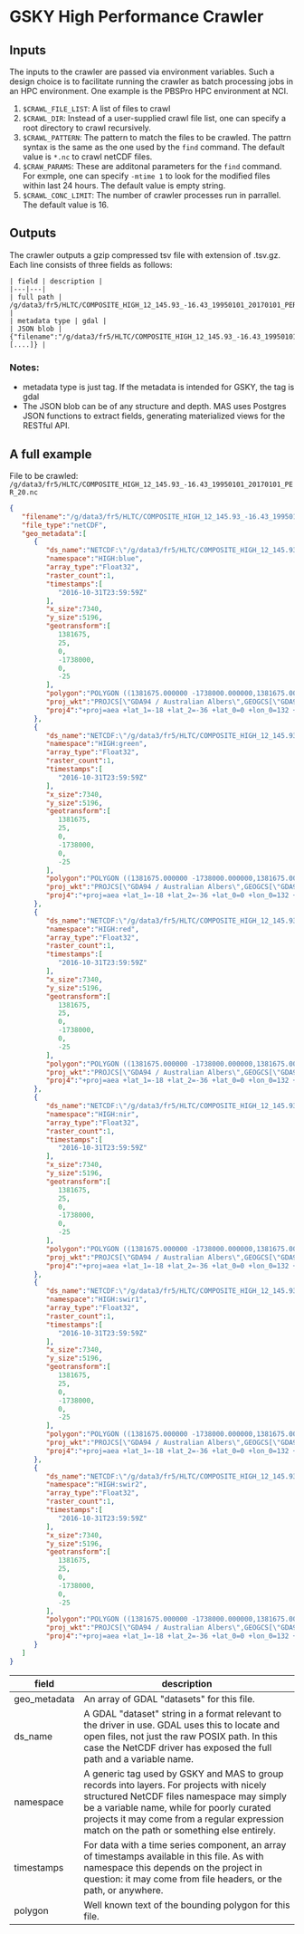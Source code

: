 GSKY High Performance Crawler
=============================
Inputs
------
The inputs to the crawler are passed via environment variables. Such a design choice is to facilitate running the crawler as batch processing jobs in an HPC environment. One example is the PBSPro HPC environment at NCI.
1. `$CRAWL_FILE_LIST`: A list of files to crawl
2. `$CRAWL_DIR`: Instead of a user-supplied crawl file list, one can specify a root directory to crawl recursively.
3. `$CRAWL_PATTERN`: The pattern to match the files to be crawled. The pattrn syntax is the same as the one used by the `find` command. The default value is `*.nc` to crawl netCDF files.
4. `$CRAW_PARAMS`: These are additonal parameters for the `find` command. For exmple, one can specify `-mtime 1` to look for the modified files within last 24 hours. The default value is empty string.
5. `$CRAWL_CONC_LIMIT`: The number of crawler processes run in parrallel. The default value is 16. 

Outputs
-------
The crawler outputs a gzip compressed tsv file with extension of .tsv.gz. Each line consists of three fields as follows:
```
| field | description |
|---|---|
| full path | /g/data3/fr5/HLTC/COMPOSITE_HIGH_12_145.93_-16.43_19950101_20170101_PER_20.nc |
| metadata type | gdal |
| JSON blob | {"filename":"/g/data3/fr5/HLTC/COMPOSITE_HIGH_12_145.93_-16.43_19950101_20170101_PER_20.nc","file_type":"netCDF","geo_metadata":[....]} | 
```

### Notes:
* metadata type is just tag. If the metadata is intended for GSKY, the tag is gdal
* The JSON blob can be of any structure and depth. MAS uses Postgres JSON functions to extract fields, generating materialized views for the RESTful API.

A full example
--------------
File to be crawled: `/g/data3/fr5/HLTC/COMPOSITE_HIGH_12_145.93_-16.43_19950101_20170101_PER_20.nc`

```json
{
   "filename":"/g/data3/fr5/HLTC/COMPOSITE_HIGH_12_145.93_-16.43_19950101_20170101_PER_20.nc",
   "file_type":"netCDF",
   "geo_metadata":[
      {
         "ds_name":"NETCDF:\"/g/data3/fr5/HLTC/COMPOSITE_HIGH_12_145.93_-16.43_19950101_20170101_PER_20.nc\":blue",
         "namespace":"HIGH:blue",
         "array_type":"Float32",
         "raster_count":1,
         "timestamps":[
            "2016-10-31T23:59:59Z"
         ],
         "x_size":7340,
         "y_size":5196,
         "geotransform":[
            1381675,
            25,
            0,
            -1738000,
            0,
            -25
         ],
         "polygon":"POLYGON ((1381675.000000 -1738000.000000,1381675.000000 -1867900.000000,1565175.000000 -1867900.000000,1565175.000000 -1738000.000000,1381675.000000 -1738000.000000))",
         "proj_wkt":"PROJCS[\"GDA94 / Australian Albers\",GEOGCS[\"GDA94\",DATUM[\"Geocentric_Datum_of_Australia_1994\",SPHEROID[\"GRS 1980\",6378137,298.257222101,AUTHORITY[\"EPSG\",\"7019\"]],TOWGS84[0,0,0,0,0,0,0],AUTHORITY[\"EPSG\",\"6283\"]],PRIMEM[\"Greenwich\",0,AUTHORITY[\"EPSG\",\"8901\"]],UNIT[\"degree\",0.0174532925199433,AUTHORITY[\"EPSG\",\"9122\"]],AUTHORITY[\"EPSG\",\"4283\"]],PROJECTION[\"Albers_Conic_Equal_Area\"],PARAMETER[\"standard_parallel_1\",-18],PARAMETER[\"standard_parallel_2\",-36],PARAMETER[\"latitude_of_center\",0],PARAMETER[\"longitude_of_center\",132],PARAMETER[\"false_easting\",0],PARAMETER[\"false_northing\",0],UNIT[\"metre\",1,AUTHORITY[\"EPSG\",\"9001\"]],AXIS[\"Easting\",EAST],AXIS[\"Northing\",NORTH],AUTHORITY[\"EPSG\",\"3577\"]]",
         "proj4":"+proj=aea +lat_1=-18 +lat_2=-36 +lat_0=0 +lon_0=132 +x_0=0 +y_0=0 +ellps=GRS80 +towgs84=0,0,0,0,0,0,0 +units=m +no_defs "
      },
      {
         "ds_name":"NETCDF:\"/g/data3/fr5/HLTC/COMPOSITE_HIGH_12_145.93_-16.43_19950101_20170101_PER_20.nc\":green",
         "namespace":"HIGH:green",
         "array_type":"Float32",
         "raster_count":1,
         "timestamps":[
            "2016-10-31T23:59:59Z"
         ],
         "x_size":7340,
         "y_size":5196,
         "geotransform":[
            1381675,
            25,
            0,
            -1738000,
            0,
            -25
         ],
         "polygon":"POLYGON ((1381675.000000 -1738000.000000,1381675.000000 -1867900.000000,1565175.000000 -1867900.000000,1565175.000000 -1738000.000000,1381675.000000 -1738000.000000))",
         "proj_wkt":"PROJCS[\"GDA94 / Australian Albers\",GEOGCS[\"GDA94\",DATUM[\"Geocentric_Datum_of_Australia_1994\",SPHEROID[\"GRS 1980\",6378137,298.257222101,AUTHORITY[\"EPSG\",\"7019\"]],TOWGS84[0,0,0,0,0,0,0],AUTHORITY[\"EPSG\",\"6283\"]],PRIMEM[\"Greenwich\",0,AUTHORITY[\"EPSG\",\"8901\"]],UNIT[\"degree\",0.0174532925199433,AUTHORITY[\"EPSG\",\"9122\"]],AUTHORITY[\"EPSG\",\"4283\"]],PROJECTION[\"Albers_Conic_Equal_Area\"],PARAMETER[\"standard_parallel_1\",-18],PARAMETER[\"standard_parallel_2\",-36],PARAMETER[\"latitude_of_center\",0],PARAMETER[\"longitude_of_center\",132],PARAMETER[\"false_easting\",0],PARAMETER[\"false_northing\",0],UNIT[\"metre\",1,AUTHORITY[\"EPSG\",\"9001\"]],AXIS[\"Easting\",EAST],AXIS[\"Northing\",NORTH],AUTHORITY[\"EPSG\",\"3577\"]]",
         "proj4":"+proj=aea +lat_1=-18 +lat_2=-36 +lat_0=0 +lon_0=132 +x_0=0 +y_0=0 +ellps=GRS80 +towgs84=0,0,0,0,0,0,0 +units=m +no_defs "
      },
      {
         "ds_name":"NETCDF:\"/g/data3/fr5/HLTC/COMPOSITE_HIGH_12_145.93_-16.43_19950101_20170101_PER_20.nc\":red",
         "namespace":"HIGH:red",
         "array_type":"Float32",
         "raster_count":1,
         "timestamps":[
            "2016-10-31T23:59:59Z"
         ],
         "x_size":7340,
         "y_size":5196,
         "geotransform":[
            1381675,
            25,
            0,
            -1738000,
            0,
            -25
         ],
         "polygon":"POLYGON ((1381675.000000 -1738000.000000,1381675.000000 -1867900.000000,1565175.000000 -1867900.000000,1565175.000000 -1738000.000000,1381675.000000 -1738000.000000))",
         "proj_wkt":"PROJCS[\"GDA94 / Australian Albers\",GEOGCS[\"GDA94\",DATUM[\"Geocentric_Datum_of_Australia_1994\",SPHEROID[\"GRS 1980\",6378137,298.257222101,AUTHORITY[\"EPSG\",\"7019\"]],TOWGS84[0,0,0,0,0,0,0],AUTHORITY[\"EPSG\",\"6283\"]],PRIMEM[\"Greenwich\",0,AUTHORITY[\"EPSG\",\"8901\"]],UNIT[\"degree\",0.0174532925199433,AUTHORITY[\"EPSG\",\"9122\"]],AUTHORITY[\"EPSG\",\"4283\"]],PROJECTION[\"Albers_Conic_Equal_Area\"],PARAMETER[\"standard_parallel_1\",-18],PARAMETER[\"standard_parallel_2\",-36],PARAMETER[\"latitude_of_center\",0],PARAMETER[\"longitude_of_center\",132],PARAMETER[\"false_easting\",0],PARAMETER[\"false_northing\",0],UNIT[\"metre\",1,AUTHORITY[\"EPSG\",\"9001\"]],AXIS[\"Easting\",EAST],AXIS[\"Northing\",NORTH],AUTHORITY[\"EPSG\",\"3577\"]]",
         "proj4":"+proj=aea +lat_1=-18 +lat_2=-36 +lat_0=0 +lon_0=132 +x_0=0 +y_0=0 +ellps=GRS80 +towgs84=0,0,0,0,0,0,0 +units=m +no_defs "
      },
      {
         "ds_name":"NETCDF:\"/g/data3/fr5/HLTC/COMPOSITE_HIGH_12_145.93_-16.43_19950101_20170101_PER_20.nc\":nir",
         "namespace":"HIGH:nir",
         "array_type":"Float32",
         "raster_count":1,
         "timestamps":[
            "2016-10-31T23:59:59Z"
         ],
         "x_size":7340,
         "y_size":5196,
         "geotransform":[
            1381675,
            25,
            0,
            -1738000,
            0,
            -25
         ],
         "polygon":"POLYGON ((1381675.000000 -1738000.000000,1381675.000000 -1867900.000000,1565175.000000 -1867900.000000,1565175.000000 -1738000.000000,1381675.000000 -1738000.000000))",
         "proj_wkt":"PROJCS[\"GDA94 / Australian Albers\",GEOGCS[\"GDA94\",DATUM[\"Geocentric_Datum_of_Australia_1994\",SPHEROID[\"GRS 1980\",6378137,298.257222101,AUTHORITY[\"EPSG\",\"7019\"]],TOWGS84[0,0,0,0,0,0,0],AUTHORITY[\"EPSG\",\"6283\"]],PRIMEM[\"Greenwich\",0,AUTHORITY[\"EPSG\",\"8901\"]],UNIT[\"degree\",0.0174532925199433,AUTHORITY[\"EPSG\",\"9122\"]],AUTHORITY[\"EPSG\",\"4283\"]],PROJECTION[\"Albers_Conic_Equal_Area\"],PARAMETER[\"standard_parallel_1\",-18],PARAMETER[\"standard_parallel_2\",-36],PARAMETER[\"latitude_of_center\",0],PARAMETER[\"longitude_of_center\",132],PARAMETER[\"false_easting\",0],PARAMETER[\"false_northing\",0],UNIT[\"metre\",1,AUTHORITY[\"EPSG\",\"9001\"]],AXIS[\"Easting\",EAST],AXIS[\"Northing\",NORTH],AUTHORITY[\"EPSG\",\"3577\"]]",
         "proj4":"+proj=aea +lat_1=-18 +lat_2=-36 +lat_0=0 +lon_0=132 +x_0=0 +y_0=0 +ellps=GRS80 +towgs84=0,0,0,0,0,0,0 +units=m +no_defs "
      },
      {
         "ds_name":"NETCDF:\"/g/data3/fr5/HLTC/COMPOSITE_HIGH_12_145.93_-16.43_19950101_20170101_PER_20.nc\":swir1",
         "namespace":"HIGH:swir1",
         "array_type":"Float32",
         "raster_count":1,
         "timestamps":[
            "2016-10-31T23:59:59Z"
         ],
         "x_size":7340,
         "y_size":5196,
         "geotransform":[
            1381675,
            25,
            0,
            -1738000,
            0,
            -25
         ],
         "polygon":"POLYGON ((1381675.000000 -1738000.000000,1381675.000000 -1867900.000000,1565175.000000 -1867900.000000,1565175.000000 -1738000.000000,1381675.000000 -1738000.000000))",
         "proj_wkt":"PROJCS[\"GDA94 / Australian Albers\",GEOGCS[\"GDA94\",DATUM[\"Geocentric_Datum_of_Australia_1994\",SPHEROID[\"GRS 1980\",6378137,298.257222101,AUTHORITY[\"EPSG\",\"7019\"]],TOWGS84[0,0,0,0,0,0,0],AUTHORITY[\"EPSG\",\"6283\"]],PRIMEM[\"Greenwich\",0,AUTHORITY[\"EPSG\",\"8901\"]],UNIT[\"degree\",0.0174532925199433,AUTHORITY[\"EPSG\",\"9122\"]],AUTHORITY[\"EPSG\",\"4283\"]],PROJECTION[\"Albers_Conic_Equal_Area\"],PARAMETER[\"standard_parallel_1\",-18],PARAMETER[\"standard_parallel_2\",-36],PARAMETER[\"latitude_of_center\",0],PARAMETER[\"longitude_of_center\",132],PARAMETER[\"false_easting\",0],PARAMETER[\"false_northing\",0],UNIT[\"metre\",1,AUTHORITY[\"EPSG\",\"9001\"]],AXIS[\"Easting\",EAST],AXIS[\"Northing\",NORTH],AUTHORITY[\"EPSG\",\"3577\"]]",
         "proj4":"+proj=aea +lat_1=-18 +lat_2=-36 +lat_0=0 +lon_0=132 +x_0=0 +y_0=0 +ellps=GRS80 +towgs84=0,0,0,0,0,0,0 +units=m +no_defs "
      },
      {
         "ds_name":"NETCDF:\"/g/data3/fr5/HLTC/COMPOSITE_HIGH_12_145.93_-16.43_19950101_20170101_PER_20.nc\":swir2",
         "namespace":"HIGH:swir2",
         "array_type":"Float32",
         "raster_count":1,
         "timestamps":[
            "2016-10-31T23:59:59Z"
         ],
         "x_size":7340,
         "y_size":5196,
         "geotransform":[
            1381675,
            25,
            0,
            -1738000,
            0,
            -25
         ],
         "polygon":"POLYGON ((1381675.000000 -1738000.000000,1381675.000000 -1867900.000000,1565175.000000 -1867900.000000,1565175.000000 -1738000.000000,1381675.000000 -1738000.000000))",
         "proj_wkt":"PROJCS[\"GDA94 / Australian Albers\",GEOGCS[\"GDA94\",DATUM[\"Geocentric_Datum_of_Australia_1994\",SPHEROID[\"GRS 1980\",6378137,298.257222101,AUTHORITY[\"EPSG\",\"7019\"]],TOWGS84[0,0,0,0,0,0,0],AUTHORITY[\"EPSG\",\"6283\"]],PRIMEM[\"Greenwich\",0,AUTHORITY[\"EPSG\",\"8901\"]],UNIT[\"degree\",0.0174532925199433,AUTHORITY[\"EPSG\",\"9122\"]],AUTHORITY[\"EPSG\",\"4283\"]],PROJECTION[\"Albers_Conic_Equal_Area\"],PARAMETER[\"standard_parallel_1\",-18],PARAMETER[\"standard_parallel_2\",-36],PARAMETER[\"latitude_of_center\",0],PARAMETER[\"longitude_of_center\",132],PARAMETER[\"false_easting\",0],PARAMETER[\"false_northing\",0],UNIT[\"metre\",1,AUTHORITY[\"EPSG\",\"9001\"]],AXIS[\"Easting\",EAST],AXIS[\"Northing\",NORTH],AUTHORITY[\"EPSG\",\"3577\"]]",
         "proj4":"+proj=aea +lat_1=-18 +lat_2=-36 +lat_0=0 +lon_0=132 +x_0=0 +y_0=0 +ellps=GRS80 +towgs84=0,0,0,0,0,0,0 +units=m +no_defs "
      }
   ]
}
```

| field | description |
|---|---|
| geo_metadata | An array of GDAL "datasets" for this file. |
| ds_name | A GDAL "dataset" string in a format relevant to the driver in use. GDAL uses this to locate and open files, not just the raw POSIX path. In this case the NetCDF driver has exposed the full path and a variable name. |
| namespace | A generic tag used by GSKY and MAS to group records into layers. For projects with nicely structured NetCDF files namespace may simply be a variable name, while for poorly curated projects it may come from a regular expression match on the path or something else entirely. |
| timestamps | For data with a time series component, an array of timestamps available in this file. As with namespace this depends on the project in question: it may come from file headers, or the path, or anywhere.
| polygon | Well known text of the bounding polygon for this file. |
